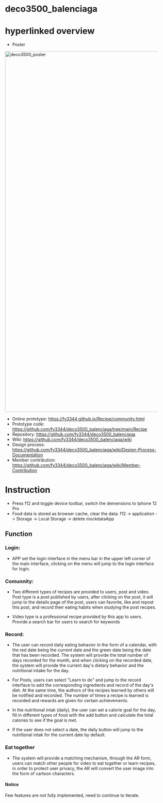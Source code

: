 # deco3500_balenciaga

# hyperlinked overview

* Poster
<img width="1191" alt="deco3500_poster" src="https://user-images.githubusercontent.com/70873896/196159492-2fb46912-0736-41d8-882c-dc0c50895739.png">


* Online prototype: https://fy3344.github.io/Recipe/community.html
* Prototype code: https://github.com/fy3344/deco3500_balenciaga/tree/main/Recipe 
* Repository: https://github.com/fy3344/deco3500_balenciaga
* Wiki: https://github.com/fy3344/deco3500_balenciaga/wiki
* Design process: https://github.com/fy3344/deco3500_balenciaga/wiki/Design-Process-Documentation
* Member contribution: https://github.com/fy3344/deco3500_balenciaga/wiki/Member-Contribution

# Instruction
* Press f12 and toggle device toolbar, switch the demensions to Iphone 12 Pro
* Food data is stored as browser cache, clear the data: f12 -> application -> Storage -> Local Storage -> delete mockdataApp

## Function
### Login: 
* APP set the login interface in the menu bar in the upper left corner of the main interface, clicking on the menu will jump to the login interface for login.

### Comunnity: 
* Two different types of recipes are provided to users, post and video. Post type is a post published by users, after clicking on the post, it will jump to the details page of the post, users can favorite, like and repost this post, and record their eating habits when studying the post recipes. 

* Video type is a professional recipe provided by this app to users. Provide a search bar for users to search for keywords

### Record:
* The user can record daily eating behavior in the form of a calendar, with the red date being the current date and the green date being the date that has been recorded. The system will provide the total number of days recorded for the month, and when clicking on the recorded date, the system will provide the current day's dietary behavior and the nutritional intake for the day.
* For Posts, users can select "Learn to do" and jump to the record interface to add the corresponding ingredients and record of the day's diet. At the same time, the authors of the recipes learned by others will be notified and recorded. The number of times a recipe is learned is recorded and rewards are given for certain achievements.

* In the nutritional intak (daily), the user can set a calorie goal for the day, fill in different types of food with the add button and calculate the total calories to see if the goal is met.

* If the user does not select a date, the daily button will jump to the nutritional intak for the current date by default.

### Eat together
* The system will provide a matching mechanism, through the AR form, users can match other people for video to eat together or learn recipes, in order to protect user privacy, the AR will convert the user image into the form of cartoon characters.

#### Notice
Few features are not fully implemented, need to continue to iterate.

